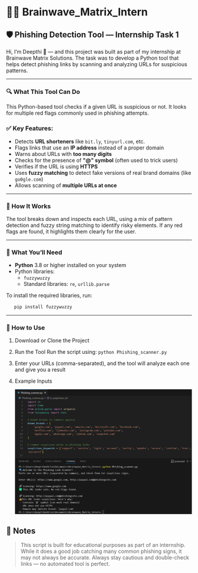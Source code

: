 # 👩‍💻 Brainwave_Matrix_Intern

## 🛡️ Phishing Detection Tool — Internship Task 1

Hi, I’m Deepthi 👋 — and this project was built as part of my internship at Brainwave Matrix Solutions. The task was to develop a Python tool that helps detect phishing links by scanning and analyzing URLs for suspicious patterns.

---
### 🔍 What This Tool Can Do

This Python-based tool checks if a given URL is suspicious or not. It looks for multiple red flags commonly used in phishing attempts.

### ✅ Key Features:
- Detects **URL shorteners** like `bit.ly`, `tinyurl.com`, etc.
- Flags links that use an **IP address** instead of a proper domain
- Warns about URLs with **too many digits**
- Checks for the presence of **"@" symbol** (often used to trick users)
- Verifies if the URL is using **HTTPS**
- Uses **fuzzy matching** to detect fake versions of real brand domains (like `go0gle.com`)
- Allows scanning of **multiple URLs at once**

---

### 🧠 How It Works

The tool breaks down and inspects each URL, using a mix of pattern detection and fuzzy string matching to identify risky elements. If any red flags are found, it highlights them clearly for the user.

---

### 🔧 What You’ll Need

- **Python** 3.8 or higher installed on your system
- Python libraries:
  - `fuzzywuzzy`
  - Standard libraries: `re`, `urllib.parse`

To install the required libraries, run:

```bash
   pip install fuzzywuzzy 
```
---

### 🚀 How to Use

1. Download or Clone the Project

2. Run the Tool
Run the script using: ``` python Phishing_scanner.py ```

3. Enter your URLs (comma-separated), and the tool will analyze each one and give you a result

4. Example Inputs
   
   ![](https://github.com/deepthiii33/Brainwave_Matrix_Intern/blob/main/Sample.png)

📌 **Notes**  
--------

> This script is built for educational purposes as part of an internship.  
> While it does a good job catching many common phishing signs, it may not always be accurate. Always stay cautious and double-check links — no automated tool is perfect.

   
   
























